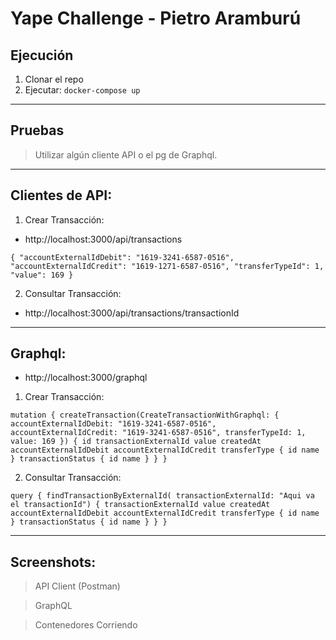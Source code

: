 
# Yape Challenge - Pietro Aramburú

## Ejecución

1. Clonar el repo
2. Ejecutar: 	`docker-compose up`

---

## Pruebas

> Utilizar algún cliente API o el pg de Graphql.

---

## Clientes de API:

1. Crear Transacción:

- http://localhost:3000/api/transactions

`
{
  "accountExternalIdDebit": "1619-3241-6587-0516",
  "accountExternalIdCredit": "1619-1271-6587-0516",
  "transferTypeId": 1,
  "value": 169
}
`

2. Consultar Transacción:

- http://localhost:3000/api/transactions/transactionId

---

## Graphql:

- http://localhost:3000/graphql

1. Crear Transacción:

`
mutation {
  createTransaction(CreateTransactionWithGraphql: {
    accountExternalIdDebit: "1619-3241-6587-0516",
    accountExternalIdCredit: "1619-3241-6587-0516",
    transferTypeId: 1,
    value: 169
  }) {
    id
    transactionExternalId
    value
    createdAt
    accountExternalIdDebit
    accountExternalIdCredit
    transferType {
      id
      name
    }
    transactionStatus {
      id
      name
    }
  }
}
`


2. Consultar Transacción:

`query {
  findTransactionByExternalId(
    transactionExternalId: "Aqui va el transactionId") {
    transactionExternalId
    value
    createdAt
    accountExternalIdDebit
    accountExternalIdCredit
    transferType {
      id
      name
    }
    transactionStatus {
      id
      name
    }
  }
}
`

---

## Screenshots:

>API Client (Postman)



>GraphQL



>Contenedores Corriendo
